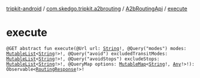 [tripkit-android](../../index.md) / [com.skedgo.tripkit.a2brouting](../index.md) / [A2bRoutingApi](index.md) / [execute](./execute.md)

# execute

`@GET abstract fun execute(@Url url: `[`String`](https://kotlinlang.org/api/latest/jvm/stdlib/kotlin/-string/index.html)`!, @Query("modes") modes: `[`MutableList`](https://kotlinlang.org/api/latest/jvm/stdlib/kotlin.collections/-mutable-list/index.html)`<`[`String`](https://kotlinlang.org/api/latest/jvm/stdlib/kotlin/-string/index.html)`!>!, @Query("avoid") excludedTransitModes: `[`MutableList`](https://kotlinlang.org/api/latest/jvm/stdlib/kotlin.collections/-mutable-list/index.html)`<`[`String`](https://kotlinlang.org/api/latest/jvm/stdlib/kotlin/-string/index.html)`!>!, @Query("avoidStops") excludeStops: `[`MutableList`](https://kotlinlang.org/api/latest/jvm/stdlib/kotlin.collections/-mutable-list/index.html)`<`[`String`](https://kotlinlang.org/api/latest/jvm/stdlib/kotlin/-string/index.html)`!>!, @QueryMap options: `[`MutableMap`](https://kotlinlang.org/api/latest/jvm/stdlib/kotlin.collections/-mutable-map/index.html)`<`[`String`](https://kotlinlang.org/api/latest/jvm/stdlib/kotlin/-string/index.html)`!, `[`Any`](https://kotlinlang.org/api/latest/jvm/stdlib/kotlin/-any/index.html)`!>!): Observable<`[`RoutingResponse`](../../skedgo.tripkit.routing/-routing-response/index.md)`!>!`